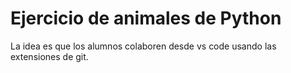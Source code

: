 # Ejercicio de animales de Python 

La idea es que los alumnos colaboren desde vs code usando las extensiones de git.
